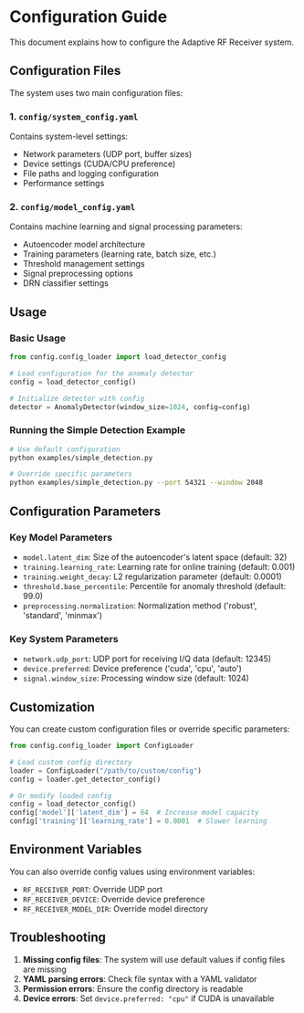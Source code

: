 # Configuration Guide

This document explains how to configure the Adaptive RF Receiver system.

## Configuration Files

The system uses two main configuration files:

### 1. `config/system_config.yaml`
Contains system-level settings:
- Network parameters (UDP port, buffer sizes)
- Device settings (CUDA/CPU preference)
- File paths and logging configuration
- Performance settings

### 2. `config/model_config.yaml`
Contains machine learning and signal processing parameters:
- Autoencoder model architecture
- Training parameters (learning rate, batch size, etc.)
- Threshold management settings
- Signal preprocessing options
- DRN classifier settings

## Usage

### Basic Usage
```python
from config.config_loader import load_detector_config

# Load configuration for the anomaly detector
config = load_detector_config()

# Initialize detector with config
detector = AnomalyDetector(window_size=1024, config=config)
```

### Running the Simple Detection Example
```bash
# Use default configuration
python examples/simple_detection.py

# Override specific parameters
python examples/simple_detection.py --port 54321 --window 2048
```

## Configuration Parameters

### Key Model Parameters
- `model.latent_dim`: Size of the autoencoder's latent space (default: 32)
- `training.learning_rate`: Learning rate for online training (default: 0.001)
- `training.weight_decay`: L2 regularization parameter (default: 0.0001)
- `threshold.base_percentile`: Percentile for anomaly threshold (default: 99.0)
- `preprocessing.normalization`: Normalization method ('robust', 'standard', 'minmax')

### Key System Parameters
- `network.udp_port`: UDP port for receiving I/Q data (default: 12345)
- `device.preferred`: Device preference ('cuda', 'cpu', 'auto')
- `signal.window_size`: Processing window size (default: 1024)

## Customization

You can create custom configuration files or override specific parameters:

```python
from config.config_loader import ConfigLoader

# Load custom config directory
loader = ConfigLoader("/path/to/custom/config")
config = loader.get_detector_config()

# Or modify loaded config
config = load_detector_config()
config['model']['latent_dim'] = 64  # Increase model capacity
config['training']['learning_rate'] = 0.0001  # Slower learning
```

## Environment Variables

You can also override config values using environment variables:
- `RF_RECEIVER_PORT`: Override UDP port
- `RF_RECEIVER_DEVICE`: Override device preference
- `RF_RECEIVER_MODEL_DIR`: Override model directory

## Troubleshooting

1. **Missing config files**: The system will use default values if config files are missing
2. **YAML parsing errors**: Check file syntax with a YAML validator
3. **Permission errors**: Ensure the config directory is readable
4. **Device errors**: Set `device.preferred: "cpu"` if CUDA is unavailable
